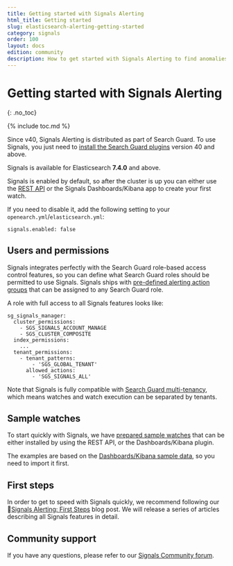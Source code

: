 ```yaml
---
title: Getting started with Signals Alerting
html_title: Getting started 
slug: elasticsearch-alerting-getting-started
category: signals
order: 100
layout: docs
edition: community
description: How to get started with Signals Alerting to find anomalies in your data and send alerts
---
```


<!--- Copyright 2020 floragunn GmbH -->

# Getting started with Signals Alerting 
{: .no_toc}

{% include toc.md %}

Since v40, Signals Alerting is distributed as part of Search Guard. To use Signals, you just need to [install the Search Guard plugins](search-guard-versions) version 40 and above.

Signals is available for Elasticsearch **7.4.0** and above.

Signals is enabled by default, so after the cluster is up you can either use the [REST API](elasticsearch-alerting-rest-api-overview) or the Signals Dashboards/Kibana app to create your first watch.

If you need to disable it, add the following setting to your `openearch.yml`/`elasticsearch.yml`:

```
signals.enabled: false
```

## Users and permissions

Signals integrates perfectly with the Search Guard role-based access control features, so you can define what Search Guard roles should be permitted to use Signals. Signals ships with [pre-defined alerting action groups](elasticsearch-alerting-security-permissions) that can be assigned to any Search Guard role.

A role with full access to all Signals features looks like:

```
sg_signals_manager:
  cluster_permissions:
    - SGS_SIGNALS_ACCOUNT_MANAGE
    - SGS_CLUSTER_COMPOSITE
  index_permissions:
    ...
  tenant_permissions:
    - tenant_patterns:
        - 'SGS_GLOBAL_TENANT'
      allowed_actions:
        - 'SGS_SIGNALS_ALL'
```

Note that Signals is fully compatible with [Search Guard multi-tenancy](kibana-multi-tenancy), which means watches and watch execution can be separated by tenants.

## Sample watches

To start quickly with Signals, we have [prepared sample watches](sample_watches.md) that can be either installed by using the REST API, or the Dashboards/Kibana plugin.

The examples are based on the [Dashboards/Kibana sample data](https://www.elastic.co/guide/en/kibana/current/add-sample-data.html), so you need to import it first.

## First steps

In order to get to speed with Signals quickly, we recommend following our [Signals Alerting: First Steps](https://search-guard.com/signals-elasticsearch-alerting/) blog post. We will release a series of articles describing all Signals features in detail.

## Community support

If you have any questions, please refer to our [Signals Community forum](https://forum.search-guard.com/c/alerting-signals/12).